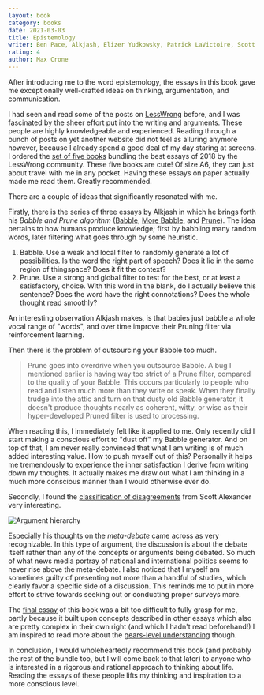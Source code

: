 ```yaml
---
layout: book
category: books
date: 2021-03-03
title: Epistemology
writer: Ben Pace, Alkjash, Elizer Yudkowsky, Patrick LaVictoire, Scott Alexander, Sarah Constantin, Abraham Demski
rating: 4 
author: Max Crone
---
```

After introducing me to the word epistemology, the essays in this book gave me exceptionally well-crafted ideas on thinking, argumentation, and communication.

I had seen and read some of the posts on [LessWrong](https://www.lesswrong.com) before, and I was fascinated by the sheer effort put into the writing and arguments. These people are highly knowledgeable and experienced. Reading through a bunch of posts on yet another website did not feel as alluring anymore however, because I already spend a good deal of my day staring at screens. I ordered the [set of five books](https://www.lesswrong.com/books) bundling the best essays of 2018 by the LessWrong community. These five books are cute! Of size A6, they can just about travel with me in any pocket. Having these essays on paper actually made me read them. Greatly recommended.

There are a couple of ideas that significantly resonated with me.

Firstly, there is the series of three essays by Alkjash in which he brings forth his *Babble and Prune algorithm* ([Babble](https://www.lesswrong.com/posts/i42Dfoh4HtsCAfXxL/babble), [More Babble](https://www.lesswrong.com/posts/wQACBmK5bioNCgDoG/more-babble), and [Prune](https://www.lesswrong.com/posts/rYJKvagRYeDM8E9Rf/prune)). The idea pertains to how humans produce knowledge; first by babbling many random words, later filtering what goes through by some heuristic.

1. Babble. Use a weak and local filter to randomly generate a lot of possibilities. Is the word the right part of speech? Does it lie in the same region of thingspace? Does it fit the context?
2. Prune. Use a strong and global filter to test for the best, or at least a satisfactory, choice. With this word in the blank, do I actually believe this sentence? Does the word have the right connotations? Does the whole thought read smoothly?

An interesting observation Alkjash makes, is that babies just babble a whole vocal range of "words", and over time improve their Pruning filter via reinforcement learning.

Then there is the problem of outsourcing your Babble too much.

> Prune goes into overdrive when you outsource Babble. A bug I mentioned earlier is having way too strict of a Prune filter, compared to the quality of your Babble. This occurs particularly to people who read and listen much more than they write or speak. When they finally trudge into the attic and turn on that dusty old Babble generator, it doesn't produce thoughts nearly as coherent, witty, or wise as their hyper-developed Pruned filter is used to processing.

When reading this, I immediately felt like it applied to me. Only recently did I start making a conscious effort to "dust off" my Babble generator. And on top of that, I am never really convinced that what I am writing is of much added interesting value. How to push myself out of this? Personally it helps me tremendously to experience the inner satisfaction I derive from writing down my thoughts. It actually makes me draw out what I am thinking in a much more conscious manner than I would otherwise ever do.

Secondly, I found the [classification of disagreements](https://www.lesswrong.com/posts/NLBbCQeNLFvBJJkrt/varieties-of-argumentative-experience) from Scott Alexander very interesting. 

![Argument hierarchy](http://slatestarcodex.com/blog_images/argument_hierarchy.png)

Especially his thoughts on the *meta-debate* came across as very recognizable. In this type of argument, the discussion is about the debate itself rather than any of the concepts or arguments being debated. So much of what news media portray of national and international politics seems to never rise above the meta-debate. I also noticed that I myself am sometimes guilty of presenting not more than a handful of studies, which clearly favor a specific side of a discussion. This reminds me to put in more effort to strive towards seeking out or conducting proper surveys more.

The [final essay](https://www.lesswrong.com/posts/tKwJQbo6SfWF2ifKh/toward-a-new-technical-explanation-of-technical-explanation) of this book was a bit too difficult to fully grasp for me, partly because it built upon concepts described in other essays which also are pretty complex in their own right (and which I hadn't read beforehand!) I am inspired to read more about the [gears-level understanding](https://www.lesswrong.com/posts/B7P97C27rvHPz3s9B/gears-in-understanding) though.

In conclusion, I would wholeheartedly recommend this book (and probably the rest of the bundle too, but I will come back to that later) to anyone who is interested in a rigorous and rational approach to thinking about life. Reading the essays of these people lifts my thinking and inspiration to a more conscious level.